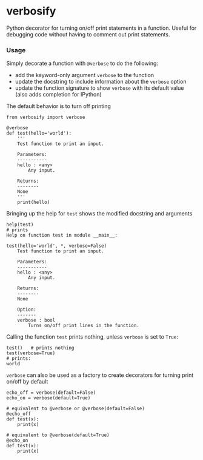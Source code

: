 # verbosify
Python decorator for turning on/off print statements in a function.  Useful for debugging code without having to comment out print statements.

### Usage
Simply decorate a function with `@verbose` to do the following:
  + add the keyword-only argument `verbose` to the function
  + update the docstring to include information about the `verbose` option
  + update the function signature to show `verbose` with its default value (also adds completion for IPython)

The default behavior is to turn off printing
```
from verbosify import verbose

@verbose
def test(hello='world'):
    '''
    Test function to print an input.

    Parameters:
    -----------
    hello : <any>
        Any input.

    Returns:
    --------
    None
    '''
    print(hello)
```

Bringing up the help for `test` shows the modified docstring and arguments
```
help(test)
# prints
Help on function test in module __main__:

test(hello='world', *, verbose=False)
    Test function to print an input.

    Parameters:
    -----------
    hello : <any>
        Any input.

    Returns:
    --------
    None

    Option:
    -------
    verbose : bool
        Turns on/off print lines in the function.
```

Calling the function `test` prints nothing, unless `verbose` is set to `True`:
```
test()   # prints nothing
test(verbose=True)
# prints:
world
```

`verbose` can also be used as a factory to create decorators for turning print on/off by default
```
echo_off = verbose(default=False)  
echo_on = verbose(default=True)

# equivalent to @verbose or @verbose(default=False)
@echo_off
def test(x):
    print(x)
    
# equivalent to @verbose(default=True)
@echo_on
def test(x):
    print(x)
```
